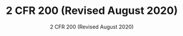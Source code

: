 ---
layout: resources-landing
title: "2 CFR 200 (Revised August 2020)"
subtitle: "2 CFR 200 (Revised August 2020)"
filters: federal-financial-assistance uniform-guidance:-2-cfr-200 guidance omb 2020
external_link: https://trumpadministration.archives.performance.gov/CAP/20200812-2-CFR-Revision-Redline_Final.pdf
post-date: June 24, 2023
---